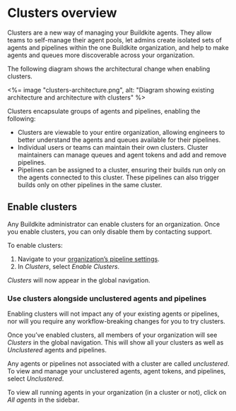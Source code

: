 # Clusters overview

Clusters are a new way of managing your Buildkite agents. They allow teams to self-manage their agent pools, let admins create isolated sets of agents and pipelines within the one Buildkite organization, and help to make agents and queues more discoverable across your organization.

The following diagram shows the architectural change when enabling clusters.

<%= image "clusters-architecture.png", alt: "Diagram showing existing architecture and architecture with clusters" %>

Clusters encapsulate groups of agents and pipelines, enabling the following:

* Clusters are viewable to your entire organization, allowing engineers to better understand the agents and queues available for their pipelines.
* Individual users or teams can maintain their own clusters. Cluster maintainers can manage queues and agent tokens and add and remove pipelines.
* Pipelines can be assigned to a cluster, ensuring their builds run only on the agents connected to this cluster. These pipelines can also trigger builds only on other pipelines in the same cluster.

## Enable clusters

Any Buildkite administrator can enable clusters for an organization. Once you enable clusters, you can only disable them by contacting support.

To enable clusters:

1. Navigate to your [organization’s pipeline settings](https://buildkite.com/organizations/~/pipeline-settings).
1. In _Clusters_, select _Enable Clusters_.

_Clusters_ will now appear in the global navigation.

### Use clusters alongside unclustered agents and pipelines

Enabling clusters will not impact any of your existing agents or pipelines, nor will you require any workflow-breaking changes for you to try clusters.

Once you’ve enabled clusters, all members of your organization will see _Clusters_ in the global navigation. This will show all your clusters as well as _Unclustered_ agents and pipelines.

Any agents or pipelines not associated with a cluster are called _unclustered_. To view and manage your unclustered agents, agent tokens, and pipelines, select _Unclustered_.

To view all running agents in your organization (in a cluster or not), click on _All agents_ in the sidebar.
